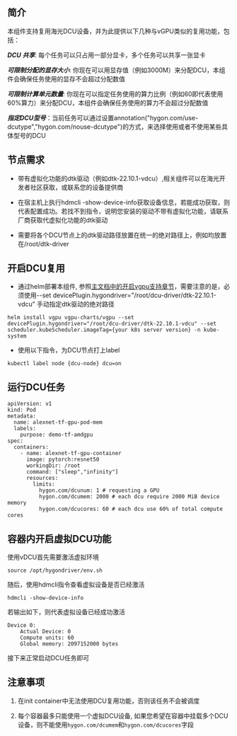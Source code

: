 ## 简介

本组件支持复用海光DCU设备，并为此提供以下几种与vGPU类似的复用功能，包括：

***DCU 共享***: 每个任务可以只占用一部分显卡，多个任务可以共享一张显卡

***可限制分配的显存大小***: 你现在可以用显存值（例如3000M）来分配DCU，本组件会确保任务使用的显存不会超过分配数值

***可限制计算单元数量***: 你现在可以指定任务使用的算力比例（例如60即代表使用60%算力）来分配DCU，本组件会确保任务使用的算力不会超过分配数值

***指定DCU型号***：当前任务可以通过设置annotation("hygon.com/use-dcutype","hygon.com/nouse-dcutype")的方式，来选择使用或者不使用某些具体型号的DCU

## 节点需求

* 带有虚拟化功能的dtk驱动（例如dtk-22.10.1-vdcu）,相关组件可以在海光开发者社区获取，或联系您的设备提供商

* 在宿主机上执行hdmcli -show-device-info获取设备信息，若能成功获取，则代表配置成功。若找不到指令，说明您安装的驱动不带有虚拟化功能，请联系厂商获取代虚拟化功能的dtk驱动

* 需要将各个DCU节点上的dtk驱动路径放置在统一的绝对路径上，例如均放置在/root/dtk-driver

## 开启DCU复用

* 通过helm部署本组件, 参照[主文档中的开启vgpu支持章节](https://github.com/Project-HAMi/HAMi/blob/master/README_cn.md#kubernetes开启vgpu支持)，需要注意的是，必须使用--set devicePlugin.hygondriver="/root/dcu-driver/dtk-22.10.1-vdcu" 手动指定dtk驱动的绝对路径

```
helm install vgpu vgpu-charts/vgpu --set devicePlugin.hygondriver="/root/dcu-driver/dtk-22.10.1-vdcu" --set scheduler.kubeScheduler.imageTag={your k8s server version} -n kube-system
```

* 使用以下指令，为DCU节点打上label
```
kubectl label node {dcu-node} dcu=on
```

## 运行DCU任务

```
apiVersion: v1
kind: Pod
metadata:
  name: alexnet-tf-gpu-pod-mem
  labels:
    purpose: demo-tf-amdgpu
spec:
  containers:
    - name: alexnet-tf-gpu-container
      image: pytorch:resnet50
      workingDir: /root
      command: ["sleep","infinity"]
      resources:
        limits:
          hygon.com/dcunum: 1 # requesting a GPU
          hygon.com/dcumem: 2000 # each dcu require 2000 MiB device memory
          hygon.com/dcucores: 60 # each dcu use 60% of total compute cores

```

## 容器内开启虚拟DCU功能

使用vDCU首先需要激活虚拟环境
```
source /opt/hygondriver/env.sh
```

随后，使用hdmcli指令查看虚拟设备是否已经激活
```
hdmcli -show-device-info
```

若输出如下，则代表虚拟设备已经成功激活
```
Device 0:
	Actual Device: 0
	Compute units: 60
	Global memory: 2097152000 bytes
```

接下来正常启动DCU任务即可

## 注意事项

1. 在init container中无法使用DCU复用功能，否则该任务不会被调度

2. 每个容器最多只能使用一个虚拟DCU设备, 如果您希望在容器中挂载多个DCU设备，则不能使用`hygon.com/dcumem`和`hygon.com/dcucores`字段
